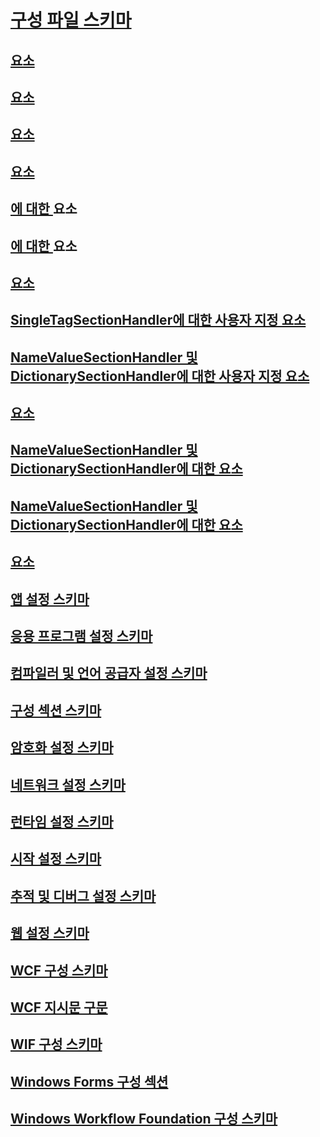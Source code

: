 # [구성 파일 스키마](index.md)
## [<configuration> 요소](configuration-element.md)
## [<assemblyBinding> 요소](assemblybinding-element-for-configuration.md)
## [<linkedConfiguration> 요소](linkedconfiguration-element.md)
## [<configSections> 요소](configsections-element-for-configuration.md)
## [<clear>에 대한 <configSections>](clear-element-for-configsections.md) 요소
## [<remove>에 대한 <configSections>](remove-element-for-configsections.md) 요소
## [<sectionGroup> 요소](sectiongroup-element-for-configsections.md)
## [SingleTagSectionHandler에 대한 사용자 지정 요소](custom-element-1.md)
## [NameValueSectionHandler 및 DictionarySectionHandler에 대한 사용자 지정 요소](custom-element-2.md)
## [<add> 요소](add-element-for-custom-2.md)
## [<clear>NameValueSectionHandler 및 DictionarySectionHandler에 대한 요소](clear-element-for-custom-2.md)
## [<remove>NameValueSectionHandler 및 DictionarySectionHandler에 대한 요소](remove-element-for-custom-2.md)
## [<section> 요소](section-element.md)
## [앱 설정 스키마](appsettings/)
## [응용 프로그램 설정 스키마](application-settings-schema.md)
## [컴파일러 및 언어 공급자 설정 스키마](compiler/)
## [구성 섹션 스키마](configuration-sections-schema.md)
## [암호화 설정 스키마](cryptography/)
## [네트워크 설정 스키마](network/)
## [런타임 설정 스키마](runtime/)
## [시작 설정 스키마](startup/)
## [추적 및 디버그 설정 스키마](trace-debug/)
## [웹 설정 스키마](web/)
## [WCF 구성 스키마](wcf/)
## [WCF 지시문 구문](wcf-directive/)
## [WIF 구성 스키마](windows-identity-foundation/)
## [Windows Forms 구성 섹션](winforms/)
## [Windows Workflow Foundation 구성 스키마](windows-workflow-foundation/)
